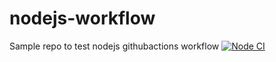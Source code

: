 # nodejs-workflow
Sample repo to test nodejs githubactions workflow
[![Node CI](https://github.com/Adithyavj/nodejs-workflow/actions/workflows/main.yml/badge.svg)](https://github.com/Adithyavj/nodejs-workflow/actions/workflows/main.yml)
